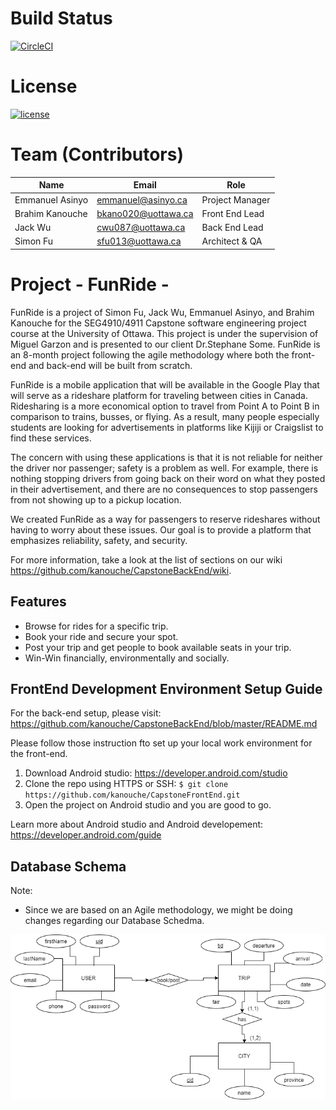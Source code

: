 # Build Status
[![CircleCI](https://circleci.com/gh/kanouche/CapstoneFrontEnd.svg?style=svg&circle-token=df4b90f360c8d9ff6aea47345bf36748bb59aa0a)](https://circleci.com/gh/kanouche/CapstoneFrontEnd)

# License
[![license](https://img.shields.io/badge/Licence-1.0-9cf)](https://github.com/kanouche/CapstoneFrontEnd/blob/master/Licence.md)

# Team (Contributors)
| Name                   | Email               |Role                 |
|------------------------|---------------------|---------------------|
| Emmanuel Asinyo        | emmanuel@asinyo.ca  |Project Manager      |
| Brahim Kanouche        | bkano020@uottawa.ca |Front End Lead       |
| Jack Wu                | cwu087@uottawa.ca   |Back End Lead        |
| Simon Fu               | sfu013@uottawa.ca   |Architect & QA       |

# Project - FunRide -
FunRide is a project of Simon Fu, Jack Wu, Emmanuel Asinyo, and Brahim Kanouche for the SEG4910/4911 Capstone software engineering project course at the University of Ottawa. This project is under the supervision of Miguel Garzon and is presented to our client Dr.Stephane Some. FunRide is an 8-month project following the agile methodology where both the front-end and back-end will be built from scratch.

FunRide is a mobile application that will be available in the Google Play that will serve as a rideshare platform for traveling between cities in Canada. Ridesharing is a more economical option to travel from Point A to Point B in comparison to trains, busses, or flying. As a result, many people especially students are looking for advertisements in platforms like Kijiji or Craigslist to find these services.

The concern with using these applications is that it is not reliable for neither the driver nor passenger; safety is a problem as well. For example, there is nothing stopping drivers from going back on their word on what they posted in their advertisement, and there are no consequences to stop passengers from not showing up to a pickup location.

We created FunRide as a way for passengers to reserve rideshares without having to worry about these issues. Our goal is to provide a platform that emphasizes reliability, safety, and security.

For more information, take a look at the list of sections on our wiki https://github.com/kanouche/CapstoneBackEnd/wiki.

## Features
* Browse for rides for a specific trip. 
* Book your ride and secure your spot.
* Post your trip and get people to book available seats in your trip.
* Win-Win financially, environmentally and socially.

## FrontEnd Development Environment Setup Guide
For the back-end setup, please visit: https://github.com/kanouche/CapstoneBackEnd/blob/master/README.md

Please follow those instruction fto set up your local work environment for the front-end. 

1. Download Android studio: https://developer.android.com/studio 
2. Clone the repo using HTTPS or SSH: `$ git clone https://github.com/kanouche/CapstoneFrontEnd.git`
3. Open the project on Android studio and you are good to go. 

Learn more about Android studio and Android developement: https://developer.android.com/guide

## Database Schema
Note: 
* Since we are based on an Agile methodology, we might be doing changes regarding our Database Schedma.

![](funride.png)
